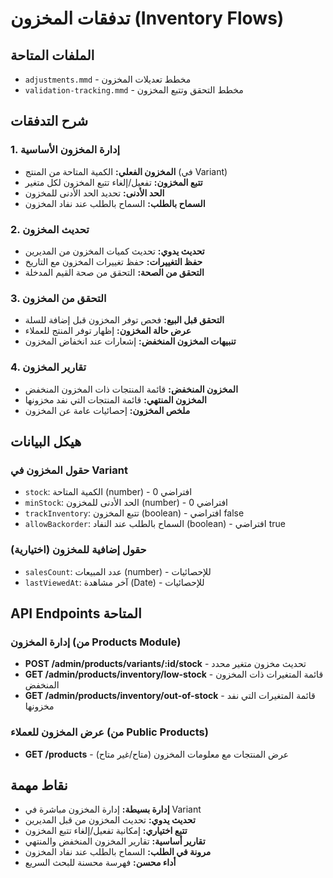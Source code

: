 # تدفقات المخزون (Inventory Flows)

## الملفات المتاحة
- `adjustments.mmd` - مخطط تعديلات المخزون
- `validation-tracking.mmd` - مخطط التحقق وتتبع المخزون

## شرح التدفقات

### 1. إدارة المخزون الأساسية
- **المخزون الفعلي:** الكمية المتاحة من المنتج (في Variant)
- **تتبع المخزون:** تفعيل/إلغاء تتبع المخزون لكل متغير
- **الحد الأدنى:** تحديد الحد الأدنى للمخزون
- **السماح بالطلب:** السماح بالطلب عند نفاد المخزون

### 2. تحديث المخزون
- **تحديث يدوي:** تحديث كميات المخزون من المديرين
- **حفظ التغييرات:** حفظ تغييرات المخزون مع التاريخ
- **التحقق من الصحة:** التحقق من صحة القيم المدخلة

### 3. التحقق من المخزون
- **التحقق قبل البيع:** فحص توفر المخزون قبل إضافة للسلة
- **عرض حالة المخزون:** إظهار توفر المنتج للعملاء
- **تنبيهات المخزون المنخفض:** إشعارات عند انخفاض المخزون

### 4. تقارير المخزون
- **المخزون المنخفض:** قائمة المنتجات ذات المخزون المنخفض
- **المخزون المنتهي:** قائمة المنتجات التي نفد مخزونها
- **ملخص المخزون:** إحصائيات عامة عن المخزون

## هيكل البيانات

### حقول المخزون في Variant
- `stock`: الكمية المتاحة (number) - افتراضي 0
- `minStock`: الحد الأدنى للمخزون (number) - افتراضي 0
- `trackInventory`: تتبع المخزون (boolean) - افتراضي false
- `allowBackorder`: السماح بالطلب عند النفاد (boolean) - افتراضي true

### حقول إضافية للمخزون (اختيارية)
- `salesCount`: عدد المبيعات (number) - للإحصائيات
- `lastViewedAt`: آخر مشاهدة (Date) - للإحصائيات

## API Endpoints المتاحة

### إدارة المخزون (من Products Module)
- **POST /admin/products/variants/:id/stock** - تحديث مخزون متغير محدد
- **GET /admin/products/inventory/low-stock** - قائمة المتغيرات ذات المخزون المنخفض
- **GET /admin/products/inventory/out-of-stock** - قائمة المتغيرات التي نفد مخزونها

### عرض المخزون للعملاء (من Public Products)
- **GET /products** - عرض المنتجات مع معلومات المخزون (متاح/غير متاح)

## نقاط مهمة
- **إدارة بسيطة:** إدارة المخزون مباشرة في Variant
- **تحديث يدوي:** تحديث المخزون من قبل المديرين
- **تتبع اختياري:** إمكانية تفعيل/إلغاء تتبع المخزون
- **تقارير أساسية:** تقارير المخزون المنخفض والمنتهي
- **مرونة في الطلب:** السماح بالطلب عند نفاد المخزون
- **أداء محسن:** فهرسة محسنة للبحث السريع
